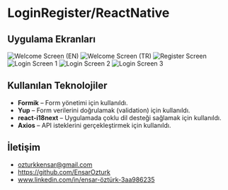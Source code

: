 
# LoginRegister/ReactNative

## Uygulama Ekranları

![Welcome Screen (EN)](screenshots/Welcome_EN.png)
![Welcome Screen (TR)](screenshots/Welcome_TR.png)
![Register Screen](screenshots/Register.png)
![Login Screen 1](screenshots/Login1.png)
![Login Screen 2](screenshots/Login2.png)
![Login Screen 3](screenshots/Login3.png)
 
## Kullanılan Teknolojiler

- **Formik** – Form yönetimi için kullanıldı.
- **Yup** – Form verilerini doğrulamak (validation) için kullanıldı.
- **react-i18next** – Uygulamada çoklu dil desteği sağlamak için kullanıldı.
- **Axios** – API isteklerini gerçekleştirmek için kullanıldı.

  
## İletişim
- ozturkkensar@gmail.com
- https://github.com/EnsarOzturk
- www.linkedin.com/in/ensar-öztürk-3aa986235


  
